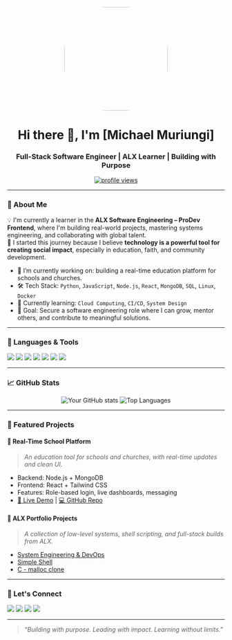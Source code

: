 <!-- Profile Header with Profile Picture -->
<p align="center">
  <img src="https://github.com/mikenbze.png" width="240" style="border-radius: 100px;" />
</p>

<!-- Profile Header -->
<h1 align="center">Hi there 👋, I'm [Michael Muriungi]</h1>
<h3 align="center">Full-Stack Software Engineer | ALX Learner | Building with Purpose</h3>

<p align="center">
  <a href="https://github.com/yourusername">
    <img src="https://komarev.com/ghpvc/?username=yourusername&label=Profile%20views&color=0e75b6&style=flat" alt="profile views"/>
  </a>
</p>

---

### 🚀 About Me

💡 I'm currently a learner in the **ALX Software Engineering – ProDev Frontend**, where I'm building real-world projects, mastering systems engineering, and collaborating with global talent.  
💼 I started this journey because I believe **technology is a powerful tool for creating social impact**, especially in education, faith, and community development.

- 🌱 I’m currently working on: building a real-time education platform for schools and churches.
- 🛠️ Tech Stack: `Python`, `JavaScript`, `Node.js`, `React`, `MongoDB`, `SQL`, `Linux`, `Docker`
- 📘 Currently learning: `Cloud Computing`, `CI/CD`, `System Design`
- 🎯 Goal: Secure a software engineering role where I can grow, mentor others, and contribute to meaningful solutions.

---

### 🧰 Languages & Tools

<p align="left">
  <img src="https://img.shields.io/badge/Python-3776AB?style=flat&logo=python&logoColor=white" />
  <img src="https://img.shields.io/badge/JavaScript-F7DF1E?style=flat&logo=javascript&logoColor=black" />
  <img src="https://img.shields.io/badge/Node.js-339933?style=flat&logo=nodedotjs&logoColor=white" />
  <img src="https://img.shields.io/badge/React-20232A?style=flat&logo=react&logoColor=61DAFB" />
  <img src="https://img.shields.io/badge/MongoDB-4EA94B?style=flat&logo=mongodb&logoColor=white" />
  <img src="https://img.shields.io/badge/Docker-2496ED?style=flat&logo=docker&logoColor=white" />
  <img src="https://img.shields.io/badge/GitHub-181717?style=flat&logo=github&logoColor=white" />
</p>

---

### 📈 GitHub Stats

<p align="center">
  <img src="https://github-readme-stats.vercel.app/api?username=yourusername&show_icons=true&theme=react" alt="Your GitHub stats" />
  <img src="https://github-readme-stats.vercel.app/api/top-langs/?username=yourusername&layout=compact&theme=react" alt="Top Languages" />
</p>

---

### 🧩 Featured Projects

#### 🚧 **Real-Time School Platform**
> *An education tool for schools and churches, with real-time updates and clean UI.*

- Backend: Node.js + MongoDB
- Frontend: React + Tailwind CSS
- Features: Role-based login, live dashboards, messaging
- [🔗 Live Demo](#) | [💻 GitHub Repo](#)

#### 🎯 **ALX Portfolio Projects**
> *A collection of low-level systems, shell scripting, and full-stack builds from ALX.*

- [System Engineering & DevOps](#)
- [Simple Shell](#)
- [C - malloc clone](#)

---

### 🤝 Let's Connect

<p>
  <a href="mailto:your.email@example.com"><img src="https://img.shields.io/badge/Email-D14836?style=flat&logo=gmail&logoColor=white" /></a>
  <a href="https://linkedin.com/in/yourprofile"><img src="https://img.shields.io/badge/LinkedIn-0077B5?style=flat&logo=linkedin&logoColor=white" /></a>
  <a href="https://twitter.com/yourhandle"><img src="https://img.shields.io/badge/Twitter-1DA1F2?style=flat&logo=twitter&logoColor=white" /></a>
  <a href="https://yourportfolio.com"><img src="https://img.shields.io/badge/Portfolio-000000?style=flat&logo=github&logoColor=white" /></a>
</p>

---

> _“Building with purpose. Leading with impact. Learning without limits.”_

